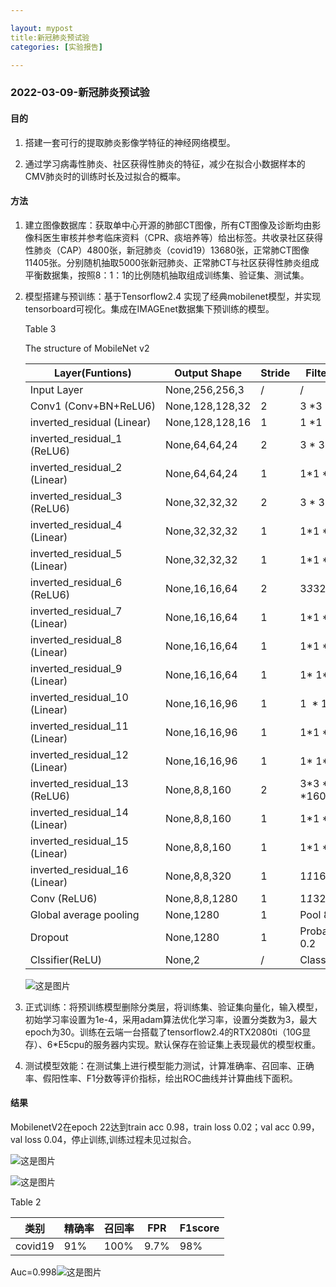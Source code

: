 ```yaml
---

layout: mypost
title:新冠肺炎预试验
categories: [实验报告]

---
```


### 2022-03-09-新冠肺炎预试验

#### 目的

1. 搭建一套可行的提取肺炎影像学特征的神经网络模型。

2. 通过学习病毒性肺炎、社区获得性肺炎的特征，减少在拟合小数据样本的CMV肺炎时的训练时长及过拟合的概率。

#### 方法

1. 建立图像数据库：获取单中心开源的肺部CT图像，所有CT图像及诊断均由影像科医生审核并参考临床资料（CPR、痰培养等）给出标签。共收录社区获得性肺炎（CAP）4800张，新冠肺炎（covid19）13680张，正常肺CT图像11405张。分别随机抽取5000张新冠肺炎、正常肺CT与社区获得性肺炎组成平衡数据集，按照8：1：1的比例随机抽取组成训练集、验证集、测试集。

2. 模型搭建与预训练：基于Tensorflow2.4 实现了经典mobilenet模型，并实现tensorboard可视化。集成在IMAGEnet数据集下预训练的模型。
   
   
   
   Table 3
   
   The structure of MobileNet v2
   
   | Layer(Funtions)               | Output Shape    | Stride | Filter shape      |
   | ----------------------------- | --------------- | ------ | ----------------- |
   | Input Layer                   | None,256,256,3  | /      | /                 |
   | Conv1 (Conv+BN+ReLU6)         | None,128,128,32 | 2      | 3 *3 *32          |
   | inverted_residual (Linear)    | None,128,128,16 | 1      | 1 *1 *32 *16      |
   | inverted_residual_1 (ReLU6)   | None,64,64,24   | 2      | 3 * 3 *16 *24     |
   | inverted_residual_2 (Linear)  | None,64,64,24   | 1      | 1*1 *24           |
   | inverted_residual_3 (ReLU6)   | None,32,32,32   | 2      | 3 * 3 *24 *32     |
   | inverted_residual_4 (Linear)  | None,32,32,32   | 1      | 1*1 *32           |
   | inverted_residual_5 (Linear)  | None,32,32,32   | 1      | 1*1 *32           |
   | inverted_residual_6 (ReLU6)   | None,16,16,64   | 2      | 3*3*32*64         |
   | inverted_residual_7 (Linear)  | None,16,16,64   | 1      | 1*1 *64           |
   | inverted_residual_8 (Linear)  | None,16,16,64   | 1      | 1*1 *64           |
   | inverted_residual_9 (Linear)  | None,16,16,64   | 1      | 1* 1*64           |
   | inverted_residual_10 (Linear) | None,16,16,96   | 1      | 1  * 1 *64*96     |
   | inverted_residual_11 (Linear) | None,16,16,96   | 1      | 1*1 *96           |
   | inverted_residual_12 (Linear) | None,16,16,96   | 1      | 1* 1*96           |
   | inverted_residual_13 (ReLU6)  | None,8,8,160    | 2      | 3*3 *96 *160      |
   | inverted_residual_14 (Linear) | None,8,8,160    | 1      | 1*1 *160          |
   | inverted_residual_15 (Linear) | None,8,8,160    | 1      | 1*1 *160          |
   | inverted_residual_16 (Linear) | None,8,8,320    | 1      | 1*1*160*320       |
   | Conv (ReLU6)                  | None,8,8,1280   | 1      | 1*1*320*1280      |
   | Global average pooling        | None,1280       | 1      | Pool 8*8          |
   | Dropout                       | None,1280       | 1      | Probability = 0.2 |
   | Clssifier(ReLU)               | None,2          | /      | Classifier        |
   
   ![这是图片](model.png)
3. 正式训练：将预训练模型删除分类层，将训练集、验证集向量化，输入模型，初始学习率设置为1e-4，采用adam算法优化学习率，设置分类数为3，最大epoch为30。训练在云端一台搭载了tensorflow2.4的RTX2080ti（10G显存）、6*E5cpu的服务器内实现。默认保存在验证集上表现最优的模型权重。

4. 测试模型效能：在测试集上进行模型能力测试，计算准确率、召回率、正确率、假阳性率、F1分数等评价指标，绘出ROC曲线并计算曲线下面积。

#### 结果

MobilenetV2在epoch 22达到train acc 0.98，train loss 0.02；val acc 0.99，val loss 0.04，停止训练,训练过程未见过拟合。

![这是图片](acc.png)

![这是图片](loss.png)

Table 2

| 类别      | 精确率 | 召回率  | FPR  | F1score |
| ------- | --- | ---- | ---- | ------- |
| covid19 | 91% | 100% | 9.7% | 98%     |

Auc=0.998![这是图片](auc.jepg)










